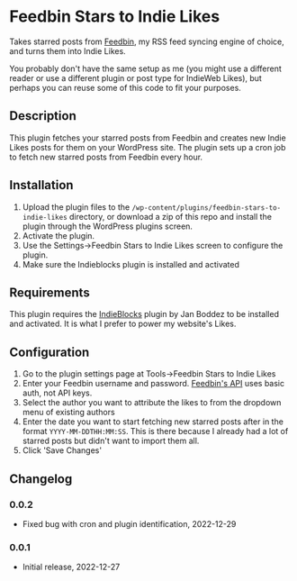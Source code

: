 # Feedbin Stars to Indie Likes

Takes starred posts from [Feedbin](https://feedbin.com/), my RSS feed syncing engine of choice, and turns them into Indie Likes.

You probably don't have the same setup as me (you might use a different reader or use a different plugin or post type for IndieWeb Likes), but perhaps you can reuse some of this code to fit your purposes.

## Description

This plugin fetches your starred posts from Feedbin and creates new Indie Likes posts for them on your WordPress site. The plugin sets up a cron job to fetch new starred posts from Feedbin every hour.

## Installation

1. Upload the plugin files to the `/wp-content/plugins/feedbin-stars-to-indie-likes` directory, or download a zip of this repo and install the plugin through the WordPress plugins screen.
2. Activate the plugin.
3. Use the Settings->Feedbin Stars to Indie Likes screen to configure the plugin.
4. Make sure the Indieblocks plugin is installed and activated

## Requirements

This plugin requires the [IndieBlocks](https://wordpress.org/plugins/indieblocks/) plugin by Jan Boddez to be installed and activated. It is what I prefer to power my website's Likes.

## Configuration

1. Go to the plugin settings page at Tools->Feedbin Stars to Indie Likes
2. Enter your Feedbin username and password. [Feedbin's API](https://github.com/feedbin/feedbin-api/) uses basic auth, not API keys.
3. Select the author you want to attribute the likes to from the dropdown menu of existing authors
4. Enter the date you want to start fetching new starred posts after in the format `YYYY-MM-DDTHH:MM:SS`. This is there because I already had a lot of starred posts but didn't want to import them all. 
5. Click 'Save Changes'

## Changelog

### 0.0.2
* Fixed bug with cron and plugin identification, 2022-12-29

### 0.0.1
* Initial release, 2022-12-27
